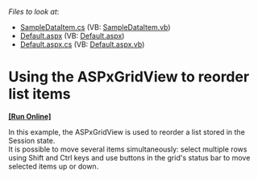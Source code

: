 <!-- default file list -->
*Files to look at*:

* [SampleDataItem.cs](./CS/WebSite/App_Code/SampleDataItem.cs) (VB: [SampleDataItem.vb](./VB/WebSite/App_Code/SampleDataItem.vb))
* [Default.aspx](./CS/WebSite/Default.aspx) (VB: [Default.aspx](./VB/WebSite/Default.aspx))
* [Default.aspx.cs](./CS/WebSite/Default.aspx.cs) (VB: [Default.aspx.vb](./VB/WebSite/Default.aspx.vb))
<!-- default file list end -->
# Using the ASPxGridView to reorder list items
<!-- run online -->
**[[Run Online]](https://codecentral.devexpress.com/e1303/)**
<!-- run online end -->


<p>In this example, the ASPxGridView is used to reorder a list stored in the Session state.<br />
It is possible to move several items simultaneously: select multiple rows using Shift and Ctrl keys and use buttons in the grid's status bar to move selected items up or down.</p>

<br/>


